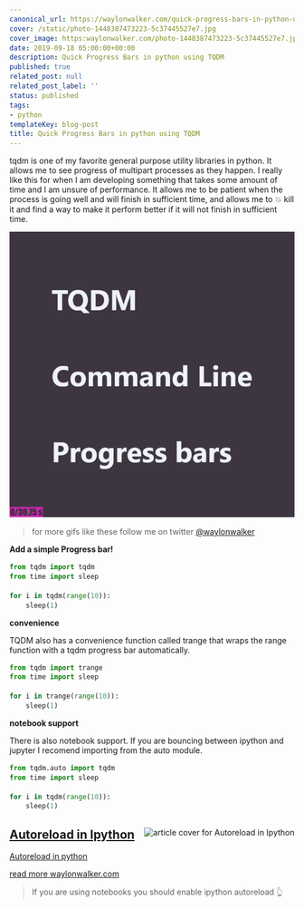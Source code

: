 ```yaml
---
canonical_url: https://waylonwalker.com/quick-progress-bars-in-python-using-tqdm
cover: /static/photo-1448387473223-5c37445527e7.jpg
cover_image: https:waylonwalker.com/photo-1448387473223-5c37445527e7.jpg
date: 2019-09-18 05:00:00+00:00
description: Quick Progress Bars in python using TQDM
published: true
related_post: null
related_post_label: ''
status: published
tags:
- python
templateKey: blog-post
title: Quick Progress Bars in python using TQDM
---
```


tqdm is one of my favorite general purpose utility libraries in python.  It allows me to see progress of multipart processes as they happen.  I really like this for when I am developing something that takes some amount of time and I am unsure of performance.  It allows me to be patient when the process is going well and will finish in sufficient time, and allows me to 💥 kill it and find a way to make it perform better if it will not finish in sufficient time.

![](/tqdm2.gif)

> for more gifs like these follow me on twitter
[@waylonwalker](https://twitter.com/_WaylonWalker)

**Add a simple Progress bar!**
```python
from tqdm import tqdm
from time import sleep

for i in tqdm(range(10)):
	sleep(1)
```

**convenience**

TQDM also has a convenience function called trange that wraps the range function with a tqdm progress bar automatically.

```python
from tqdm import trange
from time import sleep

for i in trange(range(10)):
	sleep(1)
```


**notebook support**

There is also notebook support.  If you are bouncing between ipython and jupyter I recomend importing from the auto module.

```python
from tqdm.auto import tqdm
from time import sleep

for i in tqdm(range(10)):
	sleep(1)
```


<a class="onelinelink" href="https://waylonwalker.com/autoreload-ipython/">
<img style="float: right;" align='right' src="https://waylonwalker.com/static/de227ffcb7da2e5c1170a8434163bec9/630fb/autoreload-ipython-xmas2020.png" alt="article cover for Autoreload in Ipython">
<div class="right">
    <h2>Autoreload in Ipython</h2>
    <p class="description">
    Autoreload in python
    </p>
    <p class="url">
    <span class="read-more">read more</span>  waylonwalker.com
    </p>
</div>
</a>


> If you are using notebooks you should enable ipython autoreload 👆